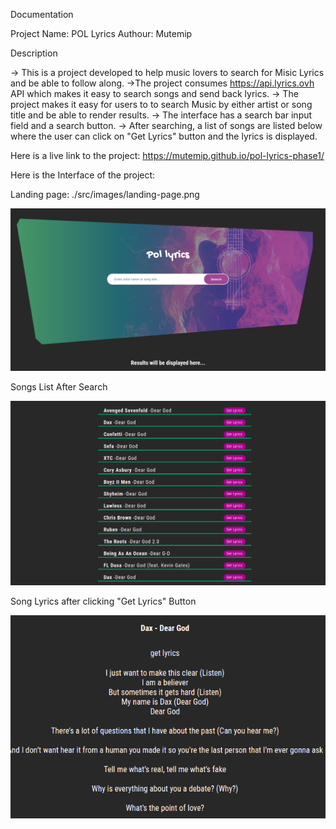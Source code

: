 Documentation

Project Name: POL Lyrics
Authour: Mutemip

Description

-> This is a project developed to help music lovers to search for Misic Lyrics and be able to follow along. 
	->The project consumes https://api.lyrics.ovh API which makes it easy to search songs and send back lyrics.
-> The project makes it easy for users to to search Music by either artist or song title and be able to render results. 
-> The interface has a search bar input field and a search button.
-> After searching, a list of songs are listed below where the user can click on "Get Lyrics" button and the lyrics is displayed.

Here is a live link to the project: https://mutemip.github.io/pol-lyrics-phase1/

Here is the Interface of the project:

Landing page:
./src/images/landing-page.png

<img src="./src/images/landing-page.png">

Songs List After Search

<img src="./src/images/POL-lyrics-results.png">


Song Lyrics after clicking "Get Lyrics" Button

<img src="./src/images/lyrics-results.png">

